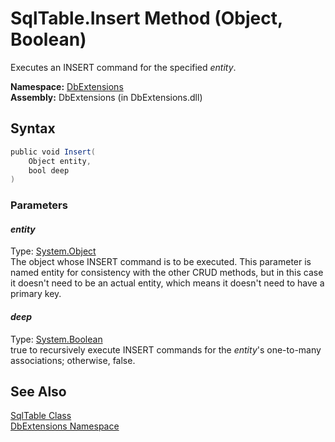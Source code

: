 SqlTable.Insert Method (Object, Boolean)
========================================
Executes an INSERT command for the specified *entity*.

**Namespace:** [DbExtensions][1]  
**Assembly:** DbExtensions (in DbExtensions.dll)

Syntax
------

```csharp
public void Insert(
	Object entity,
	bool deep
)
```

### Parameters

#### *entity*
Type: [System.Object][2]  
The object whose INSERT command is to be executed. This parameter is named entity for consistency with the other CRUD methods, but in this case it doesn't need to be an actual entity, which means it doesn't need to have a primary key.

#### *deep*
Type: [System.Boolean][3]  
true to recursively execute INSERT commands for the *entity*'s one-to-many associations; otherwise, false.


See Also
--------
[SqlTable Class][4]  
[DbExtensions Namespace][1]  

[1]: ../README.md
[2]: http://msdn.microsoft.com/en-us/library/e5kfa45b
[3]: http://msdn.microsoft.com/en-us/library/a28wyd50
[4]: README.md